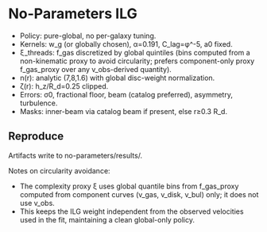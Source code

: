 # No-Parameters ILG

- Policy: pure-global, no per-galaxy tuning.
- Kernels: w_g (or globally chosen), α=0.191, C_lag=φ^-5, a0 fixed.
- ξ_threads: f_gas discretized by global quintiles (bins computed from a non-kinematic proxy to avoid circularity; prefers component-only proxy f_gas_proxy over any v_obs-derived quantity).
- n(r): analytic (7,8,1.6) with global disc-weight normalization.
- ζ(r): h_z/R_d=0.25 clipped.
- Errors: σ0, fractional floor, beam (catalog preferred), asymmetry, turbulence.
- Masks: inner-beam via catalog beam if present, else r≥0.3 R_d.

## Reproduce

Artifacts write to no-parameters/results/.

Notes on circularity avoidance:
- The complexity proxy ξ uses global quantile bins from f_gas_proxy computed from component curves (v_gas, v_disk, v_bul) only; it does not use v_obs.
- This keeps the ILG weight independent from the observed velocities used in the fit, maintaining a clean global-only policy.

